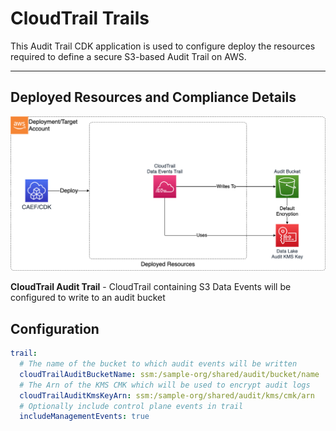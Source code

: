 # CloudTrail Trails

This Audit Trail CDK application is used to configure deploy the resources required to define a secure S3-based Audit Trail on AWS.

***

## Deployed Resources and Compliance Details

![AuditTrail](../../../constructs/L3/utility/audit-trail-l3-construct/docs/AuditTrail.png)

**CloudTrail Audit Trail** - CloudTrail containing S3 Data Events will be configured to write to an audit bucket

## Configuration

```yaml
trail:
  # The name of the bucket to which audit events will be written
  cloudTrailAuditBucketName: ssm:/sample-org/shared/audit/bucket/name
  # The Arn of the KMS CMK which will be used to encrypt audit logs
  cloudTrailAuditKmsKeyArn: ssm:/sample-org/shared/audit/kms/cmk/arn
  # Optionally include control plane events in trail
  includeManagementEvents: true
```
